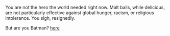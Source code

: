 You are not the hero the world needed right now. Malt balls, while delicious, 
are not particularly effective against global hunger, racism, or religious intolerance. 
You sigh, resignedly.

But are you Batman? [here](https://www.youtube.com/watch?v=sPCIB7OGLjg)